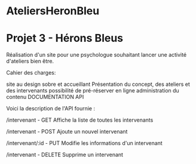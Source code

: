 # AteliersHeronBleu

# Projet 3 - Hérons Bleus

Réalisation d'un site pour une psychologue souhaitant lancer une activité d'ateliers bien être.

Cahier des charges:

site au design sobre et accueillant
Présentation du concept, des ateliers et des intervenants
possibilité de pré-réserver en ligne
administration du contenu
DOCUMENTATION API

Voici la description de l'API fournie :

/intervenant - GET Affiche la liste de toutes les intervenants

/intervenant - POST Ajoute un nouvel intervenant

/intervenant/:id - PUT Modifie les informations d'un intervenant

/intervenant - DELETE Supprime un intervenant
